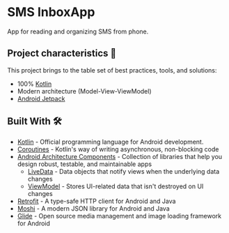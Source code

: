 # SMS InboxApp
App for reading and organizing SMS from phone.

Project characteristics 🚀
---

This project brings to the table set of best practices, tools, and solutions:

* 100% [Kotlin](https://kotlinlang.org/)
* Modern architecture (Model-View-ViewModel)
* [Android Jetpack](https://developer.android.com/jetpack)

Built With 🛠
---

- [Kotlin](https://kotlinlang.org/) - Official programming language for Android development.
- [Coroutines](https://kotlinlang.org/docs/reference/coroutines-overview.html) - Kotlin's way of writing asynchronous, non-blocking code
- [Android Architecture Components](https://developer.android.com/topic/libraries/architecture) - Collection of libraries that help you design robust, testable, and maintainable apps
  - [LiveData](https://developer.android.com/topic/libraries/architecture/livedata) - Data objects that notify views when the underlying data changes
  - [ViewModel](https://developer.android.com/topic/libraries/architecture/viewmodel) - Stores UI-related data that isn't destroyed on UI changes
- [Retrofit](https://square.github.io/retrofit/) - A type-safe HTTP client for Android and Java
- [Moshi](https://github.com/square/moshi) - A modern JSON library for Android and Java
- [Glide](https://github.com/bumptech/glide) - Open source media management and image loading framework for Android





